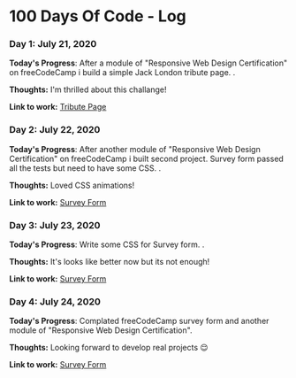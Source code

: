 # 100 Days Of Code - Log

### Day 1: July 21, 2020

**Today's Progress**: After a module of "Responsive Web Design Certification" on 
freeCodeCamp i build a simple Jack London tribute page. 
.

**Thoughts:** I'm thrilled about this challange!

**Link to work:** [Tribute Page](https://codepen.io/metinogurlu/pen/pogqGON)

### Day 2: July 22, 2020

**Today's Progress**: After another module of "Responsive Web Design Certification" on freeCodeCamp i built second project. Survey form passed all the tests but need to have some CSS. 
.

**Thoughts:** Loved CSS animations!

**Link to work:** [Survey Form](https://codepen.io/metinogurlu/pen/KKVJmYg)

### Day 3: July 23, 2020

**Today's Progress**: Write some CSS for Survey form.
.

**Thoughts:** It's looks like better now but its not enough!

**Link to work:** [Survey Form](https://codepen.io/metinogurlu/pen/KKVJmYg)

### Day 4: July 24, 2020

**Today's Progress**: Complated freeCodeCamp survey form and another module of "Responsive Web Design Certification".

**Thoughts:** Looking forward to develop real projects 😌

**Link to work:** [Survey Form](https://codepen.io/metinogurlu/pen/KKVJmYg)